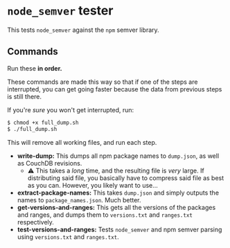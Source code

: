 # `node_semver` tester
This tests `node_semver` against the `npm` semver library.

## Commands
Run these **in order.**

These commands are made this way so that if one of the steps are interrupted, you can get going faster because the data from previous steps is still there.

If you're _sure_ you won't get interrupted, run:

```sh
$ chmod +x full_dump.sh
$ ./full_dump.sh
```

This will remove all working files, and run each step.

- **write-dump:** This dumps all npm package names to `dump.json`, as well as CouchDB revisions.
  - ⚠️ This takes a _long_ time, and the resulting file is _very_ large. If distributing said file, you basically have to compress said file as best as you can. However, you likely want to use...
- **extract-package-names:** This takes `dump.json` and simply outputs the names to `package_names.json`. Much better.
- **get-versions-and-ranges:** This gets all the versions of the packages and ranges, and dumps them to `versions.txt` and `ranges.txt` respectively. 
- **test-versions-and-ranges:** Tests `node_semver` and npm semver parsing using `versions.txt` and `ranges.txt`.